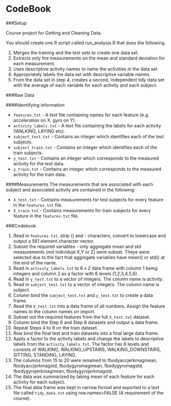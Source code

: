 CodeBook
=============

###Setup

Course project for Getting and Cleaning Data. 

You should create one R script called run_analysis.R that does the following. 

1. Merges the training and the test sets to create one data set.
2. Extracts only the measurements on the mean and standard deviation for each measurement. 
3. Uses descriptive activity names to name the activities in the data set
4. Appropriately labels the data set with descriptive variable names. 
5. From the data set in step 4, creates a second, independent tidy data set with the average of each variable for each activity and each subject.

###Raw Data

####Identifying information
* `features.txt` - A text file containing names for each feature (e.g. acceleration on X, gyro on Y).
* `activity_labels.txt` - A text file containing the labels for each activity (WALKING, LAYING etc).
* `subject_test.txt` - Contains an integer which identifies each of the test subjects.
* `subject_train.txt` - Contains an integer which identifies each of the train subjects.
* `y_test.txt` - Contains an integer which corresponds to the measured activity for the test data.
* `y_train.txt` - Contains an integer which corresponds to the measured activity for the train data.

####Measurements
The measurements that are associated with each subject and associated activity are contained in the following:

* `X_test.txt` - Contains measurements for test subjects for every feature in the `features.txt` file.
* `X_train.txt` - Contains measurements for train subjects for every feature in the `features.txt` file.

###Codebook

1. Read in `features.txt`, strip () and - characters, convert to lowercase and output a 561 element character vector.
2. Subset the required variables - only aggregate mean and std measurements (not individual X,Y or Z) were subset. Theye were selected due to the fact that aggregate variables have mean() or std() at the end of the name.
3. Read in `activity_labels.txt` to 6 x 2 data frame with column 1 being integers and column 2 as a factor with 6 levels (1,2,3,4,5,6).
4. Read in `y_test.txt` to a vector of integers. The column name is *activity*.
5. Read in `subject_test.txt` to a vector of integers. The column name is *subject*.
6. Column bind the `subject_test.txt` and `y_test.txt` to create a data frame.
7. Read the `X_test.txt` into a data frame of all numbers. Assign the feature names to the column names on import.
8. Subset out the required features from the full `X_test.txt` dataset.
9. Column bind the Step 6 and Step 8 datasets and output a data frame.
10. Repeat Steps 4 to 9 on the train dataset.
11. Row bind the final test and train datasets into a final large data frame.
12. Apply a factor to the activity labels and change the labels to descriptive labels from the `activity_labels.txt`. The factor has 6 levels and consists of WALKING, WALKING_UPSTAIRS, WALKING_DOWNSTAIRS, SITTING, STANDING, LAYING.
13. The columns from 15 to 20 were renamed to fbodyaccjerkmagmean, fbodyaccjerkmagstd, fbodygyromagmean, fbodygyromagstd, fbodygyrojerkmagmean, fbodygyrojerkmagstd. 
14. The data was summarized by taking mean of each feature for each activity for each subject. 
15. The final data frame was kept in narrow format and exported to a text file called `tidy_data.txt` using row.names=FALSE (A requirement of the course). 






